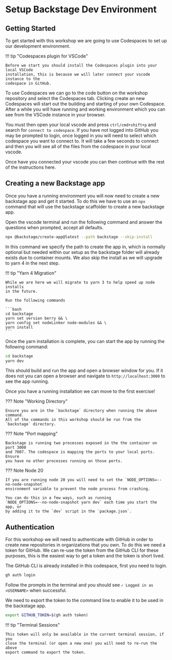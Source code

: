 # Setup Backstage Dev Environment

## Getting Started

To get started with this workshop we are going to use Codespaces to set up our
development environment.

!!! tip "Codespaces plugin for VSCode"

    Before we start you should install the Codespaces plugin into your local VSCode
    installation, this is because we will later connect your vscode instance to the
    codespace in GitHub.

To use Codespaces we can go to the code button on the workshop repository and
select the Codespaces tab. Clicking create an new Codespaces will start out the
building and starting of your own Codespace. After a while you will have running
and working environment which you can see from the VSCode instance in your
browser.

You must then open your local vscode and press `ctrl/cmd+shift+p` and search for
`connect to codespace`. If you have not logged into GitHub you may be prompted
to login, once logged in you will need to select which codespace you want to
connect to. It will take a few seconds to connect and then you will see all of
the files from the codespace in your local vscode.

Once have you connected your vscode you can then continue with the rest of the
instructions here.

## Creating a new Backstage app

Once you have a running environment you will now need to create a new backstage
app and get it started. To do this we have to use an `npx` command that will use
the backstage scaffolder to create a new backstage app.

Open the vscode terminal and run the following command and answer the questions
when prompted, accept all defaults.

```bash
npx @backstage/create-app@latest --path backstage --skip-install
```

In this command we specify the path to create the app in, which is normally
optional but needed within our setup as the backstage folder will already exists
due to container mounts. We also skip the install as we will upgrade to yarn 4
in the next step.

!!! tip "Yarn 4 Migration"

    While we are here we will migrate to yarn 3 to help speed up node installs
    in the future.

    Run the following commands

    ```bash
    cd backstage
    yarn set version berry && \
    yarn config set nodeLinker node-modules && \
    yarn install
    ```

Once the yarn installation is complete, you can start the app by running the
following command:

```bash
cd backstage
yarn dev
```

This should build and run the app and open a browser window for you. If it does
not you can open a browser and navigate to `http://localhost:3000` to see the
app running.

Once you have a running installation we can move to the first exercise!

??? Note "Working Directory"

    Ensure you are in the `backstage` directory when running the above command.
    All of the commands in this workshop should be run from the `backstage` directory.

??? Note "Port mapping"

    Backstage is running two processes exposed in the the container on port 3000
    and 7007. The codespace is mapping the ports to your local ports. Ensure
    you have no other processes running on those ports.

??? Note Node 20

    If you are running node 20 you will need to set the `NODE_OPTIONS=--no-node-snapshot`
    environment variable to prevent the node process from crashing.

    You can do this in a few ways, such as running
    `NODE_OPTIONS=--no-node-snapshot yarn dev` each time you start the app, or
    by adding it to the `dev` script in the `package.json`.

## Authentication

For this workshop we will need to authenticate with GitHub in order to create
new repositories in organizations that you own. To do this we need a token for
GitHub. We can re-use the token from the GitHub CLI for these purposes, this is
the easiest way to get a token and the token is short lived.

The GitHub CLI is already installed in this codespace, first you need to login.

```bash
gh auth login
```

Follow the prompts in the terminal and you should see
`✓ Logged in as <USERNAME>` when successful.

We need to export the token to the command line to enable it to be used in the
backstage app.

```bash
export GITHUB_TOKEN=$(gh auth token)
```

!!! tip "Terminal Sessions"

    This token will only be available in the current terminal session, if you
    close the terminal (or open a new one) you will need to re-run the above
    export command to export the token.
